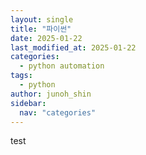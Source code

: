 ```yaml
---
layout: single
title: "파이썬"
date: 2025-01-22
last_modified_at: 2025-01-22
categories:
  - python automation
tags:
  - python
author: junoh_shin
sidebar:
  nav: "categories"
---
```


test
